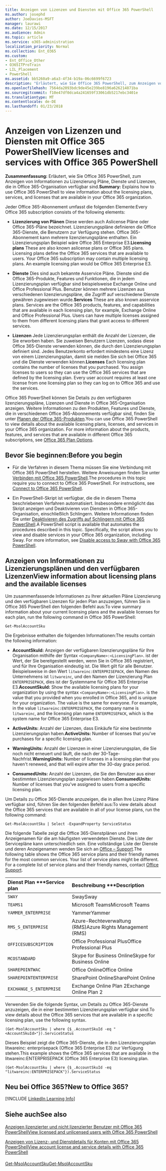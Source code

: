 ```yaml
---
title: Anzeigen von Lizenzen und Diensten mit Office 365 PowerShell
ms.author: josephd
author: JoeDavies-MSFT
manager: laurawi
ms.date: 12/15/2017
ms.audience: Admin
ms.topic: article
ms.service: o365-administration
localization_priority: Normal
ms.collection: Ent_O365
ms.custom:
- Ent_Office_Other
- O365ITProTrain
- LIL_Placement
- PowerShell
ms.assetid: bb5260a9-a6a3-4f34-b19a-06c6699f6723
description: "Erläutert, wie Sie Office 365 PowerShell, zum Anzeigen von Informationen zu Lizenzierung Pläne, Dienste und Lizenzen, die in Office 365-Organisation verfügbar sind."
ms.openlocfilehash: 7564da2093bdc9de45e239be8196a626214871ba
ms.sourcegitcommit: f10e47df0dca4a241659f33061db5217ebc3401e
ms.translationtype: MT
ms.contentlocale: de-DE
ms.lasthandoff: 01/23/2018
---
```

# <a name="view-licenses-and-services-with-office-365-powershell"></a><span data-ttu-id="597b5-103">Anzeigen von Lizenzen und Diensten mit Office 365 PowerShell</span><span class="sxs-lookup"><span data-stu-id="597b5-103">View licenses and services with Office 365 PowerShell</span></span>

<span data-ttu-id="597b5-104">**Zusammenfassung:** Erläutert, wie Sie Office 365 PowerShell, zum Anzeigen von Informationen zu Lizenzierung Pläne, Dienste und Lizenzen, die in Office 365-Organisation verfügbar sind.</span><span class="sxs-lookup"><span data-stu-id="597b5-104">**Summary:** Explains how to use Office 365 PowerShell to view information about the licensing plans, services, and licenses that are available in your Office 365 organization.</span></span>
  
<span data-ttu-id="597b5-105">Jeder Office 365-Abonnement umfasst die folgenden Elemente:</span><span class="sxs-lookup"><span data-stu-id="597b5-105">Every Office 365 subscription consists of the following elements:</span></span>
- <span data-ttu-id="597b5-p101">**Lizenzierung von Plänen** Diese werden auch Aslicense Pläne oder Office 365-Pläne bezeichnet. Lizenzierungspläne definieren die Office 365-Dienste, die Benutzern zur Verfügung stehen. Office 365-Abonnement kann mehrere lizenzierungspläne enthalten. Ein Lizenzierungsplan Beispiel wäre Office 365 Enterprise E3.</span><span class="sxs-lookup"><span data-stu-id="597b5-p101">**Licensing plans** These are also known aslicense plans or Office 365 plans. Licensing plans define the Office 365 services that are available to users. Your Office 365 subscription may contain multiple licensing plans. An example licensing plan would be Office 365 Enterprise E3.</span></span>
    
- <span data-ttu-id="597b5-p102">**Dienste** Dies sind auch bekannte Asservice Pläne. Dienste sind die Office 365-Produkte, Features und Funktionen, die in jedem Lizenzierungsplan verfügbar sind beispielsweise Exchange Online und Office Professional Plus. Benutzer können mehrere Lizenzen aus verschiedenen lizenzierungspläne, die Zugriff auf verschiedene Dienste gewähren zugewiesen wurde.</span><span class="sxs-lookup"><span data-stu-id="597b5-p102">**Services** These are also known asservice plans. Services are the Office 365 products, features, and capabilities that are available in each licensing plan, for example, Exchange Online and Office Professional Plus. Users can have multiple licenses assigned to them from different licensing plans that grant access to different services.</span></span>
    
- <span data-ttu-id="597b5-p103">**Lizenzen** Jede Lizenzierungsplan enthält die Anzahl der Lizenzen, die Sie erworben haben. Sie zuweisen Benutzern Lizenzen, sodass diese Office 365-Dienste verwenden können, die durch den Lizenzierungsplan definiert sind. Jedes Benutzerkonto erfordert mindestens eine Lizenz von einem Lizenzierungsplan, damit sie melden Sie sich bei Office 365 und die Dienste verwenden können.</span><span class="sxs-lookup"><span data-stu-id="597b5-p103">**Licenses** Each licensing plan contains the number of licenses that you purchased. You assign licenses to users so they can use the Office 365 services that are defined by the licensing plan. Every user account requires at least one license from one licensing plan so they can log on to Office 365 and use the services.</span></span>
    
<span data-ttu-id="597b5-p104">Office 365 PowerShell können Sie Details zu den verfügbaren lizenzierungspläne, Lizenzen und Dienste in Office 365-Organisation anzeigen. Weitere Informationen zu den Produkten, Features und Dienste, die in verschiedenen Office 365-Abonnements verfügbar sind, finden Sie unter [Planen der Office 365-Produkten](https://go.microsoft.com/fwlink/p/?LinkId=691147).</span><span class="sxs-lookup"><span data-stu-id="597b5-p104">You can use Office 365 PowerShell to view details about the available licensing plans, licenses, and services in your Office 365 organization. For more information about the products, features, and services that are available in different Office 365 subscriptions, see [Office 365 Plan Options](https://go.microsoft.com/fwlink/p/?LinkId=691147).</span></span>
## <a name="before-you-begin"></a><span data-ttu-id="597b5-118">Bevor Sie beginnen:</span><span class="sxs-lookup"><span data-stu-id="597b5-118">Before you begin</span></span>
<span data-ttu-id="597b5-119"><a name="RTT"> </a></span><span class="sxs-lookup"><span data-stu-id="597b5-119"></span></span>

- <span data-ttu-id="597b5-p105">Für die Verfahren in diesem Thema müssen Sie eine Verbindung mit Office 365 PowerShell herstellen. Weitere Anweisungen finden Sie unter [Verbinden mit Office 365 PowerShell](connect-to-office-365-powershell.md).</span><span class="sxs-lookup"><span data-stu-id="597b5-p105">The procedures in this topic require you to connect to Office 365 PowerShell. For instructions, see [Connect to Office 365 PowerShell](connect-to-office-365-powershell.md).</span></span>
    
- <span data-ttu-id="597b5-p106">Ein PowerShell-Skript ist verfügbar, die die in diesem Thema beschriebenen Verfahren automatisiert. Insbesondere ermöglicht das Skript anzeigen und Deaktivieren von Diensten in Office 365-Organisation, einschließlich Schlingern. Weitere Informationen finden Sie unter [Deaktivieren des Zugriffs auf Schlingern mit Office 365 PowerShell](disable-access-to-sway-with-office-365-powershell.md).</span><span class="sxs-lookup"><span data-stu-id="597b5-p106">A PowerShell script is available that automates the procedures described in this topic. Specifically, the script allows you to view and disable services in your Office 365 organization, including Sway. For more information, see [Disable access to Sway with Office 365 PowerShell](disable-access-to-sway-with-office-365-powershell.md).</span></span>
    
## <a name="view-information-about-licensing-plans-and-the-available-licenses"></a><span data-ttu-id="597b5-125">Anzeigen von Informationen zu Lizenzierungsplänen und den verfügbaren Lizenzen</span><span class="sxs-lookup"><span data-stu-id="597b5-125">View information about licensing plans and the available licenses</span></span>
<span data-ttu-id="597b5-126"><a name="ShortVersion"> </a></span><span class="sxs-lookup"><span data-stu-id="597b5-126"></span></span>

<span data-ttu-id="597b5-127">Um zusammenfassende Informationen zu Ihrer aktuellen Pläne Lizenzierung und den verfügbaren Lizenzen für jeden Plan anzuzeigen, führen Sie in Office 365 PowerShell den folgenden Befehl aus:</span><span class="sxs-lookup"><span data-stu-id="597b5-127">To view summary information about your current licensing plans and the available licenses for each plan, run the following command in Office 365 PowerShell:</span></span>
  
```
Get-MsolAccountSku
```

<span data-ttu-id="597b5-128">Die Ergebnisse enthalten die folgenden Informationen:</span><span class="sxs-lookup"><span data-stu-id="597b5-128">The results contain the following information:</span></span>
  
- <span data-ttu-id="597b5-p107">**AccountSkuId:** Anzeigen der verfügbaren lizenzierungspläne für Ihre Organisation mithilfe der Syntax `<CompanyName>:<LicensingPlan>`.  _<CompanyName>_ ist der Wert, der Sie bereitgestellt werden, wenn Sie in Office 365 registriert, und für Ihre Organisation eindeutig ist. Die _<LicensingPlan>_ Wert gilt für alle Benutzer. Beispielsweise in den Wert `litwareinc:ENTERPRISEPACK`, den Namen des Unternehmens ist `litwareinc`, und den Namen der Lizenzierung Plan `ENTERPRISEPACK`, dies ist der Systemname für Office 365 Enterprise E3.</span><span class="sxs-lookup"><span data-stu-id="597b5-p107">**AccountSkuId:** Show the available licensing plans for your organization by using the syntax `<CompanyName>:<LicensingPlan>`.  _<CompanyName>_ is the value that you provided when you enrolled in Office 365, and is unique for your organization. The _<LicensingPlan>_ value is the same for everyone. For example, in the value `litwareinc:ENTERPRISEPACK`, the company name is  `litwareinc`, and the licensing plan name  `ENTERPRISEPACK`, which is the system name for Office 365 Enterprise E3.</span></span>
    
- <span data-ttu-id="597b5-133">**ActiveUnits:** Anzahl der Lizenzen, dass Einkäufe für eine bestimmte Lizenzierungsplan haben.</span><span class="sxs-lookup"><span data-stu-id="597b5-133">**ActiveUnits:** Number of licenses that you've purchases for a specific licensing plan.</span></span>
    
- <span data-ttu-id="597b5-134">**WarningUnits:** Anzahl der Lizenzen in einer Lizenzierungsplan, die Sie noch nicht erneuert und läuft, die nach der 30-Tage-Nachfrist.</span><span class="sxs-lookup"><span data-stu-id="597b5-134">**WarningUnits:** Number of licenses in a licensing plan that you haven't renewed, and that will expire after the 30-day grace period.</span></span>
    
- <span data-ttu-id="597b5-135">**ConsumedUnits:** Anzahl der Lizenzen, die Sie den Benutzer aus einer bestimmten Lizenzierungsplan zugewiesen haben.</span><span class="sxs-lookup"><span data-stu-id="597b5-135">**ConsumedUnits:** Number of licenses that you've assigned to users from a specific licensing plan.</span></span>
    
<span data-ttu-id="597b5-136">Um Details zu Office 365-Dienste anzuzeigen, die in allen Ihre Lizenz Pläne verfügbar sind, führen Sie den folgenden Befehl aus:</span><span class="sxs-lookup"><span data-stu-id="597b5-136">To view details about the Office 365 services that are available in all of your license plans, run the following command:</span></span>
  
```
Get-MsolAccountSku | Select -ExpandProperty ServiceStatus
```

<span data-ttu-id="597b5-p108">Die folgende Tabelle zeigt die Office 365-Dienstplänen und ihren Anzeigenamen für die am häufigsten verwendeten Dienste. Die Liste der Servicepläne kann unterschiedlich sein. Eine vollständige Liste der Dienste und deren Anzeigenamen wenden Sie sich an [Office – Support](https://support.office.com/home/contact).</span><span class="sxs-lookup"><span data-stu-id="597b5-p108">The following table shows the Office 365 service plans and their friendly names for the most common services. Your list of service plans might be different. For a complete list of service plans and their friendly names, contact [Office Support](https://support.office.com/home/contact).</span></span>
  
|<span data-ttu-id="597b5-140">Dienst Plan \*\*\*</span><span class="sxs-lookup"><span data-stu-id="597b5-140">****Service plan****</span></span>|<span data-ttu-id="597b5-141">Beschreibung \*\*\*</span><span class="sxs-lookup"><span data-stu-id="597b5-141">****Description****</span></span>|
|:-----|:-----|
| `SWAY` <br/> |<span data-ttu-id="597b5-142">Sway</span><span class="sxs-lookup"><span data-stu-id="597b5-142">Sway</span></span>  <br/> |
| `TEAMS1` <br/> |<span data-ttu-id="597b5-143">Microsoft Teams</span><span class="sxs-lookup"><span data-stu-id="597b5-143">Microsoft Teams</span></span>  <br/> |
| `YAMMER_ENTERPRISE` <br/> |<span data-ttu-id="597b5-144">Yammer</span><span class="sxs-lookup"><span data-stu-id="597b5-144">Yammer</span></span>  <br/> |
| `RMS_S_ENTERPRISE` <br/> |<span data-ttu-id="597b5-145">Azure-Rechteverwaltung (RMS)</span><span class="sxs-lookup"><span data-stu-id="597b5-145">Azure Rights Management (RMS)</span></span>  <br/> |
| `OFFICESUBSCRIPTION` <br/> |<span data-ttu-id="597b5-146">Office Professional Plus</span><span class="sxs-lookup"><span data-stu-id="597b5-146">Office Professional Plus</span></span>  <br/> |
| `MCOSTANDARD` <br/> |<span data-ttu-id="597b5-147">Skype for Business Online</span><span class="sxs-lookup"><span data-stu-id="597b5-147">Skype for Business Online</span></span>  <br/> |
| `SHAREPOINTWAC` <br/> |<span data-ttu-id="597b5-148">Office Online</span><span class="sxs-lookup"><span data-stu-id="597b5-148">Office Online</span></span>  <br/> |
| `SHAREPOINTENTERPRISE` <br/> |<span data-ttu-id="597b5-149">SharePoint Online</span><span class="sxs-lookup"><span data-stu-id="597b5-149">SharePoint Online</span></span>  <br/> |
| `EXCHANGE_S_ENTERPRISE` <br/> |<span data-ttu-id="597b5-150">Exchange Online Plan 2</span><span class="sxs-lookup"><span data-stu-id="597b5-150">Exchange Online Plan 2</span></span>  <br/> |
   
<span data-ttu-id="597b5-151">Verwenden Sie die folgende Syntax, um Details zu Office 365-Dienste anzuzeigen, die in einer bestimmten Lizenzierungsplan verfügbar sind.</span><span class="sxs-lookup"><span data-stu-id="597b5-151">To view details about the Office 365 services that are available in a specific licensing plan, use the following syntax.</span></span>
  
```
(Get-MsolAccountSku | where {$_.AccountSkuId -eq " <AccountSkuId>"}).ServiceStatus
```

<span data-ttu-id="597b5-152">Dieses Beispiel zeigt die Office 365-Dienste, die in den Lizenzierungsplan litwareinc: enterprisepack (Office 365 Enterprise E3) zur Verfügung stehen.</span><span class="sxs-lookup"><span data-stu-id="597b5-152">This example shows the Office 365 services that are available in the  litwareinc:ENTERPRISEPACK (Office 365 Enterprise E3) licensing plan.</span></span>
  
```
(Get-MsolAccountSku | where {$_.AccountSkuId -eq "litwareinc:ENTERPRISEPACK"}).ServiceStatus
```

## <a name="new-to-office-365"></a><span data-ttu-id="597b5-153">Neu bei Office 365?</span><span class="sxs-lookup"><span data-stu-id="597b5-153">New to Office 365?</span></span>
<span data-ttu-id="597b5-154"><a name="ShortVersion"> </a></span><span class="sxs-lookup"><span data-stu-id="597b5-154"></span></span>

[!INCLUDE [LinkedIn Learning Info](../common/office/linkedin-learning-info.md)]
   
## <a name="see-also"></a><span data-ttu-id="597b5-155">Siehe auch</span><span class="sxs-lookup"><span data-stu-id="597b5-155">See also</span></span>
<span data-ttu-id="597b5-156"><a name="ShortVersion"> </a></span><span class="sxs-lookup"><span data-stu-id="597b5-156"></span></span>

#### 

[<span data-ttu-id="597b5-157">Anzeigen lizenzierter und nicht lizenzierter Benutzer mit Office 365 PowerShell</span><span class="sxs-lookup"><span data-stu-id="597b5-157">View licensed and unlicensed users with Office 365 PowerShell</span></span>](view-licensed-and-unlicensed-users-with-office-365-powershell.md)
  
[<span data-ttu-id="597b5-158">Anzeigen von Lizenz- und Dienstdetails für Konten mit Office 365 PowerShell</span><span class="sxs-lookup"><span data-stu-id="597b5-158">View account license and service details with Office 365 PowerShell</span></span>](view-account-license-and-service-details-with-office-365-powershell.md)
#### 

[<span data-ttu-id="597b5-159">Get-MsolAccountSku</span><span class="sxs-lookup"><span data-stu-id="597b5-159">Get-MsolAccountSku</span></span>](https://go.microsoft.com/fwlink/p/?LinkId=691549)


